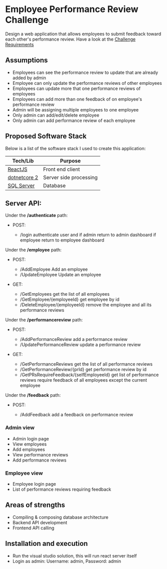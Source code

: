 # Employee Performance Review Challenge
Design a web application that allows employees to submit feedback toward each other's performance review.
Have a look at the [Challenge Requirements](https://github.com/samawiamoin/FullStackEngineerChallenge/blob/master/README.md)

## Assumptions
- Employees can see the performance review to update that are already added by admin 
- Employee can only update the performance reviews of other employees
- Employees can update more that one performance reviews of employees 
- Employees can add more than one feedback of on employee's performance review
- Admin will be assigning multiple employees to one employee
- Only admin can add/edit/delete employee
- Only admin can add performance review of each employee

## Proposed Software Stack

Below is a list of the software stack I used to create this application:

| Tech/Lib | Purpose |
| ------ | ------ |
| [ReactJS](https://reactjs.org/) | Front end client |
| [dotnetcore 2](https://github.com/dotnet/core) | Server side processing |
| [SQL Server](https://www.tutorialspoint.com/ms_sql_server/ms_sql_server_create_database.htm) | Database |


## Server API:

Under the **/authenticate** path:

- POST:

  - /login
    authenticate user and if admin return to admin dashboard
    if employee return to employee dashboard

Under the **/employee** path:

- POST:

  - /AddEmployee
    Add an employee
  - /UpdateEmployee
    Update an employee

- GET:

  - /GetEmployees
    get the list of all employees
  - /GetEmployee/{employeeId}
    get employee by id
  - /DeleteEmployee/{employeeId}
    remove the employee and all its performance reviews
    
Under the **/performancereview** path:

- POST:

  - /AddPerformanceReview
    add a performance review
  - /UpdatePerformanceReview
    update a performance review
    
- GET:

  - /GetPerformanceReviews
    get the list of all performance reviews
  - /GetPerformanceReview/{prId}
    get performance review by id
  - /GetPRsRequireFeedback/{selfEmployeeId}
  get list of performance reviews require feedback
  of all employees except the current employee
  

Under the **/feedback** path:

- POST:

  - /AddFeedback
    add a feedback on performance review
    
### Admin view

- Admin login page
- View employees
- Add employees
- View performance reviews
- Add performance reviews

### Employee view

- Employee login page
- List of performance reviews requiring feedback

## Areas of strengths

- Compiling & composing database architecture 
- Backend API development
- Frontend API calling 

## Installation and execution

- Run the visual studio solution, this will run react server itself
- Login as admin: Username: admin, Password: admin
